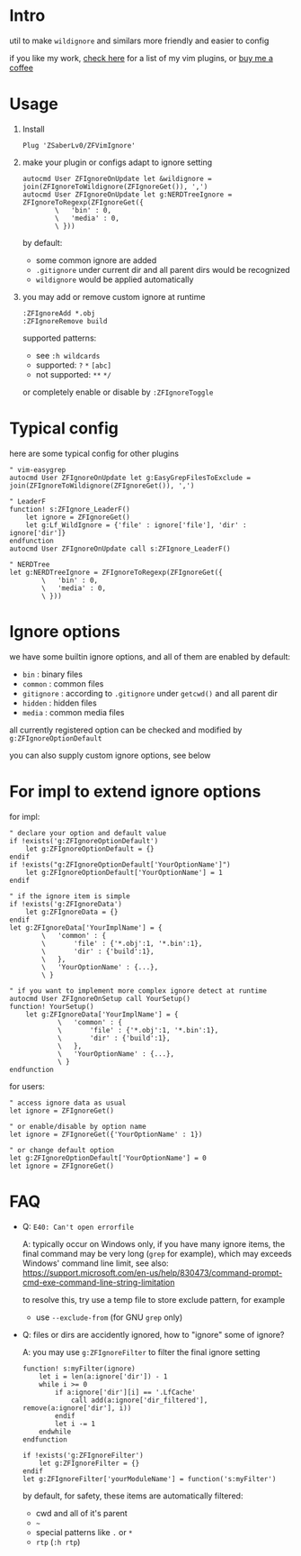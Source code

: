 
# Intro

util to make `wildignore` and similars more friendly and easier to config

if you like my work, [check here](https://github.com/ZSaberLv0?utf8=%E2%9C%93&tab=repositories&q=ZFVim) for a list of my vim plugins,
or [buy me a coffee](https://github.com/ZSaberLv0/ZSaberLv0)


# Usage

1. Install

    ```
    Plug 'ZSaberLv0/ZFVimIgnore'
    ```

1. make your plugin or configs adapt to ignore setting

    ```
    autocmd User ZFIgnoreOnUpdate let &wildignore = join(ZFIgnoreToWildignore(ZFIgnoreGet()), ',')
    autocmd User ZFIgnoreOnUpdate let g:NERDTreeIgnore = ZFIgnoreToRegexp(ZFIgnoreGet({
            \   'bin' : 0,
            \   'media' : 0,
            \ }))
    ```

    by default:

    * some common ignore are added
    * `.gitignore` under current dir and all parent dirs would be recognized
    * `wildignore` would be applied automatically

1. you may add or remove custom ignore at runtime

    ```
    :ZFIgnoreAdd *.obj
    :ZFIgnoreRemove build
    ```

    supported patterns:

    * see `:h wildcards`
    * supported: `?` `*` `[abc]`
    * not supported: `**` `*/`

    or completely enable or disable by `:ZFIgnoreToggle`


# Typical config

here are some typical config for other plugins

```
" vim-easygrep
autocmd User ZFIgnoreOnUpdate let g:EasyGrepFilesToExclude = join(ZFIgnoreToWildignore(ZFIgnoreGet()), ',')

" LeaderF
function! s:ZFIgnore_LeaderF()
    let ignore = ZFIgnoreGet()
    let g:Lf_WildIgnore = {'file' : ignore['file'], 'dir' : ignore['dir']}
endfunction
autocmd User ZFIgnoreOnUpdate call s:ZFIgnore_LeaderF()

" NERDTree
let g:NERDTreeIgnore = ZFIgnoreToRegexp(ZFIgnoreGet({
        \   'bin' : 0,
        \   'media' : 0,
        \ }))
```

# Ignore options

we have some builtin ignore options, and all of them are enabled by default:

* `bin` : binary files
* `common` : common files
* `gitignore` : according to `.gitignore` under `getcwd()` and all parent dir
* `hidden` : hidden files
* `media` : common media files

all currently registered option can be checked and modified by `g:ZFIgnoreOptionDefault`

you can also supply custom ignore options, see below


# For impl to extend ignore options

for impl:

```
" declare your option and default value
if !exists('g:ZFIgnoreOptionDefault')
    let g:ZFIgnoreOptionDefault = {}
endif
if !exists("g:ZFIgnoreOptionDefault['YourOptionName']")
    let g:ZFIgnoreOptionDefault['YourOptionName'] = 1
endif

" if the ignore item is simple
if !exists('g:ZFIgnoreData')
    let g:ZFIgnoreData = {}
endif
let g:ZFIgnoreData['YourImplName'] = {
        \   'common' : {
        \       'file' : {'*.obj':1, '*.bin':1},
        \       'dir' : {'build':1},
        \   },
        \   'YourOptionName' : {...},
        \ }

" if you want to implement more complex ignore detect at runtime
autocmd User ZFIgnoreOnSetup call YourSetup()
function! YourSetup()
    let g:ZFIgnoreData['YourImplName'] = {
            \   'common' : {
            \       'file' : {'*.obj':1, '*.bin':1},
            \       'dir' : {'build':1},
            \   },
            \   'YourOptionName' : {...},
            \ }
endfunction
```

for users:

```
" access ignore data as usual
let ignore = ZFIgnoreGet()

" or enable/disable by option name
let ignore = ZFIgnoreGet({'YourOptionName' : 1})

" or change default option
let g:ZFIgnoreOptionDefault['YourOptionName'] = 0
let ignore = ZFIgnoreGet()
```


# FAQ

* Q: `E40: Can't open errorfile`

    A: typically occur on Windows only,
    if you have many ignore items,
    the final command may be very long (`grep` for example),
    which may exceeds Windows' command line limit,
    see also:
    https://support.microsoft.com/en-us/help/830473/command-prompt-cmd-exe-command-line-string-limitation

    to resolve this, try use a temp file to store exclude pattern, for example

    * use `--exclude-from` (for GNU `grep` only)


* Q: files or dirs are accidently ignored, how to "ignore" some of ignore?

    A: you may use `g:ZFIgnoreFilter` to filter the final ignore setting

    ```
    function! s:myFilter(ignore)
        let i = len(a:ignore['dir']) - 1
        while i >= 0
            if a:ignore['dir'][i] == '.LfCache'
                call add(a:ignore['dir_filtered'], remove(a:ignore['dir'], i))
            endif
            let i -= 1
        endwhile
    endfunction

    if !exists('g:ZFIgnoreFilter')
        let g:ZFIgnoreFilter = {}
    endif
    let g:ZFIgnoreFilter['yourModuleName'] = function('s:myFilter')
    ```

    by default, for safety, these items are automatically filtered:

    * cwd and all of it's parent
    * `~`
    * special patterns like `.` or `*`
    * `rtp` (`:h rtp`)

